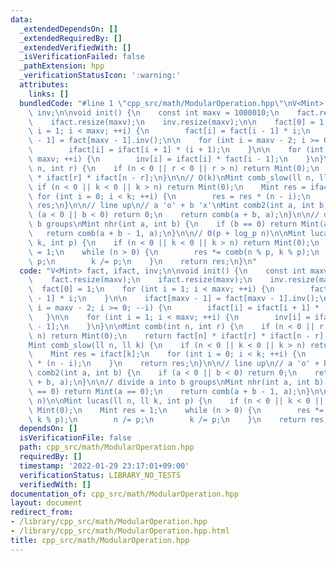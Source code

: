```yaml
---
data:
  _extendedDependsOn: []
  _extendedRequiredBy: []
  _extendedVerifiedWith: []
  _isVerificationFailed: false
  _pathExtension: hpp
  _verificationStatusIcon: ':warning:'
  attributes:
    links: []
  bundledCode: "#line 1 \"cpp_src/math/ModularOperation.hpp\"\nV<Mint> fact, ifact,\
    \ inv;\n\nvoid init() {\n    const int maxv = 1000010;\n    fact.resize(maxv);\n\
    \    ifact.resize(maxv);\n    inv.resize(maxv);\n\n    fact[0] = 1;\n    for (int\
    \ i = 1; i < maxv; ++i) {\n        fact[i] = fact[i - 1] * i;\n    }\n\n    ifact[maxv\
    \ - 1] = fact[maxv - 1].inv();\n\n    for (int i = maxv - 2; i >= 0; --i) {\n\
    \        ifact[i] = ifact[i + 1] * (i + 1);\n    }\n\n    for (int i = 1; i <\
    \ maxv; ++i) {\n        inv[i] = ifact[i] * fact[i - 1];\n    }\n}\n\nMint comb(int\
    \ n, int r) {\n    if (n < 0 || r < 0 || r > n) return Mint(0);\n    return fact[n]\
    \ * ifact[r] * ifact[n - r];\n}\n\n// O(k)\nMint comb_slow(ll n, ll k) {\n   \
    \ if (n < 0 || k < 0 || k > n) return Mint(0);\n    Mint res = ifact[k];\n   \
    \ for (int i = 0; i < k; ++i) {\n        res = res * (n - i);\n    }\n    return\
    \ res;\n}\n\n// line up\n// a 'o' + b 'x'\nMint comb2(int a, int b) {\n    if\
    \ (a < 0 || b < 0) return 0;\n    return comb(a + b, a);\n}\n\n// divide a into\
    \ b groups\nMint nhr(int a, int b) {\n    if (b == 0) return Mint(a == 0);\n \
    \   return comb(a + b - 1, a);\n}\n\n// O(p + log_p n)\n\nMint lucas(ll n, ll\
    \ k, int p) {\n    if (n < 0 || k < 0 || k > n) return Mint(0);\n    Mint res\
    \ = 1;\n    while (n > 0) {\n        res *= comb(n % p, k % p);\n        n /=\
    \ p;\n        k /= p;\n    }\n    return res;\n}\n"
  code: "V<Mint> fact, ifact, inv;\n\nvoid init() {\n    const int maxv = 1000010;\n\
    \    fact.resize(maxv);\n    ifact.resize(maxv);\n    inv.resize(maxv);\n\n  \
    \  fact[0] = 1;\n    for (int i = 1; i < maxv; ++i) {\n        fact[i] = fact[i\
    \ - 1] * i;\n    }\n\n    ifact[maxv - 1] = fact[maxv - 1].inv();\n\n    for (int\
    \ i = maxv - 2; i >= 0; --i) {\n        ifact[i] = ifact[i + 1] * (i + 1);\n \
    \   }\n\n    for (int i = 1; i < maxv; ++i) {\n        inv[i] = ifact[i] * fact[i\
    \ - 1];\n    }\n}\n\nMint comb(int n, int r) {\n    if (n < 0 || r < 0 || r >\
    \ n) return Mint(0);\n    return fact[n] * ifact[r] * ifact[n - r];\n}\n\n// O(k)\n\
    Mint comb_slow(ll n, ll k) {\n    if (n < 0 || k < 0 || k > n) return Mint(0);\n\
    \    Mint res = ifact[k];\n    for (int i = 0; i < k; ++i) {\n        res = res\
    \ * (n - i);\n    }\n    return res;\n}\n\n// line up\n// a 'o' + b 'x'\nMint\
    \ comb2(int a, int b) {\n    if (a < 0 || b < 0) return 0;\n    return comb(a\
    \ + b, a);\n}\n\n// divide a into b groups\nMint nhr(int a, int b) {\n    if (b\
    \ == 0) return Mint(a == 0);\n    return comb(a + b - 1, a);\n}\n\n// O(p + log_p\
    \ n)\n\nMint lucas(ll n, ll k, int p) {\n    if (n < 0 || k < 0 || k > n) return\
    \ Mint(0);\n    Mint res = 1;\n    while (n > 0) {\n        res *= comb(n % p,\
    \ k % p);\n        n /= p;\n        k /= p;\n    }\n    return res;\n}"
  dependsOn: []
  isVerificationFile: false
  path: cpp_src/math/ModularOperation.hpp
  requiredBy: []
  timestamp: '2022-01-29 23:17:01+09:00'
  verificationStatus: LIBRARY_NO_TESTS
  verifiedWith: []
documentation_of: cpp_src/math/ModularOperation.hpp
layout: document
redirect_from:
- /library/cpp_src/math/ModularOperation.hpp
- /library/cpp_src/math/ModularOperation.hpp.html
title: cpp_src/math/ModularOperation.hpp
---
```

